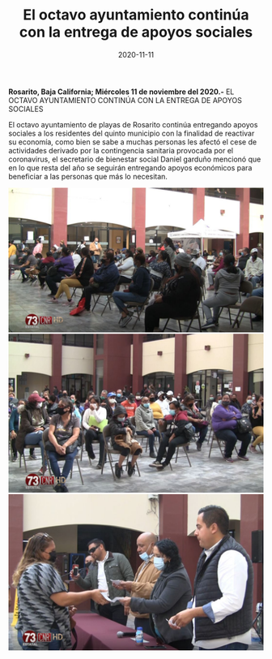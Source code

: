 ﻿---
layout: blog
title:  "El octavo ayuntamiento continúa con la entrega de apoyos sociales"
date:   2020-11-11  
categories: rosarito
permalink: /:categories/:title:output_ext
image: /img/cnr/apoyos-sociales.jpg
autor: 
---


**Rosarito, Baja California;  Miércoles 11 de noviembre del 2020.-** EL OCTAVO AYUNTAMIENTO CONTINÚA CON LA ENTREGA DE APOYOS SOCIALES 


El octavo ayuntamiento de playas de Rosarito continúa entregando apoyos sociales a los residentes del quinto municipio con la finalidad de reactivar su economía, como bien se sabe a muchas personas les afectó el cese de actividades derivado por la contingencia sanitaria provocada por el coronavirus, el secretario de bienestar social Daniel garduño mencionó que en lo que resta del año se seguirán entregando apoyos económicos para beneficiar a las personas que más lo necesitan.

<div id="carouselExampleSlidesOnly" class="carousel slide" data-ride="carousel">
  <div class="carousel-inner">
    <div class="carousel-item active">
       <img class="d-block w-100" src="/img/cnr/apoyos-sociales.jpg" loading="lazy"  alt="Apoyo Social">
    </div>
        <div class="carousel-item active">
       <img class="d-block w-100" src="/img/cnr/apoyos-sociales-2.jpg" loading="lazy"  alt="Apoyo Social">
    </div>
        <div class="carousel-item active">
       <img class="d-block w-100" src="/img/cnr/apoyos-sociales-3.jpg" loading="lazy"  alt="Apoyo Social">
    </div>
  </div>
</div>